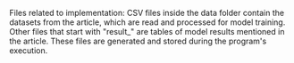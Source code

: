 Files related to implementation: CSV files inside the data folder contain the datasets from the article, which are read and processed for model training.
Other files that start with "result_" are tables of model results mentioned in the article. These files are generated and stored during the program's execution.
